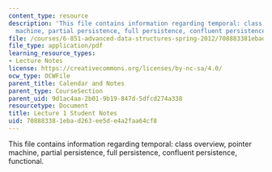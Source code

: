 ```yaml
---
content_type: resource
description: 'This file contains information regarding temporal: class overview, pointer
  machine, partial persistence, full persistence, confluent persistence, functional.'
file: /courses/6-851-advanced-data-structures-spring-2012/708883381ebad263ee5de4a2faa64cf8_MIT6_851S12_L1.pdf
file_type: application/pdf
learning_resource_types:
- Lecture Notes
license: https://creativecommons.org/licenses/by-nc-sa/4.0/
ocw_type: OCWFile
parent_title: Calendar and Notes
parent_type: CourseSection
parent_uid: 9d1ac4aa-2b01-9b19-847d-5dfcd274a338
resourcetype: Document
title: Lecture 1 Student Notes
uid: 70888338-1eba-d263-ee5d-e4a2faa64cf8
---
```

This file contains information regarding temporal: class overview, pointer machine, partial persistence, full persistence, confluent persistence, functional.